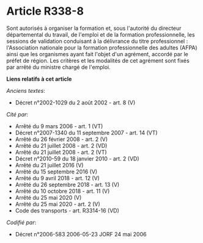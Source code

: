 # Article R338-8

Sont autorisés à organiser la formation et, sous l'autorité du directeur départemental du travail, de l'emploi et de la
formation professionnelle, les sessions de validation conduisant à la délivrance du titre professionnel : l'Association
nationale pour la formation professionnelle des adultes (AFPA) ainsi que les organismes ayant fait l'objet d'un agrément,
accordé par le préfet de région. Les critères et les modalités de cet agrément sont fixés par arrêté du ministre chargé de
l'emploi.

**Liens relatifs à cet article**

_Anciens textes_:

  - Décret n°2002-1029 du 2 août 2002 - art. 8 (V)

_Cité par_:

  - Arrêté du 9 mars 2006 - art. 1 (VT)
  - Décret n°2007-1340 du 11 septembre 2007 - art. 14 (VT)
  - Arrêté du 26 février 2008 - art. 2 (V)
  - Arrêté du 21 juillet 2008 - art. 2 (VD)
  - Arrêté du 21 juillet 2008 - art. 2 (VT)
  - Décret n°2010-59 du 18 janvier 2010 - art. 2 (VD)
  - Arrêté du 21 juillet 2016 (V)
  - Arrêté du 15 septembre 2016 (V)
  - Arrêté du 9 avril 2018 - art. 12 (V)
  - Arrêté du 26 septembre 2018 - art. 13 (V)
  - Arrêté du 10 octobre 2018 - art. 11 (V)
  - Arrêté du 25 mai 2020 (V)
  - Arrêté du 25 mai 2020 - art. 2 (V)
  - Code des transports - art. R3314-16 (VD)

_Codifié par_:

  - Décret n°2006-583 2006-05-23 JORF 24 mai 2006
